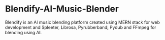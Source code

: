 # Blendify-AI-Music-Blender
Blendify is an AI music blending platform created using MERN stack for web development and Spleeter, Librosa, Pyrubberband, Pydub and FFmpeg for blending using AI.
